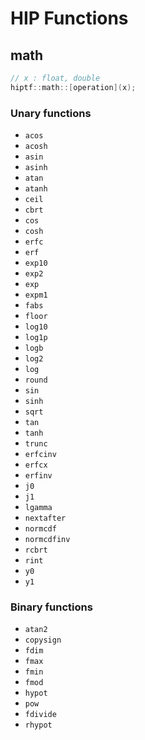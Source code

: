 # HIP Functions
## math
```cpp
// x : float, double
hiptf::math::[operation](x);
```

### Unary functions

- `acos`
- `acosh`
- `asin`
- `asinh`
- `atan`
- `atanh`
- `ceil`
- `cbrt`
- `cos`
- `cosh`
- `erfc`
- `erf`
- `exp10`
- `exp2`
- `exp`
- `expm1`
- `fabs`
- `floor`
- `log10`
- `log1p`
- `logb`
- `log2`
- `log`
- `round`
- `sin`
- `sinh`
- `sqrt`
- `tan`
- `tanh`
- `trunc`
- `erfcinv`
- `erfcx`
- `erfinv`
- `j0`
- `j1`
- `lgamma`
- `nextafter`
- `normcdf`
- `normcdfinv`
- `rcbrt`
- `rint`
- `y0`
- `y1`

### Binary functions

- `atan2`
- `copysign`
- `fdim`
- `fmax`
- `fmin`
- `fmod`
- `hypot`
- `pow`
- `fdivide`
- `rhypot`

